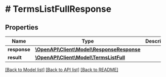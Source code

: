 # # TermsListFullResponse

## Properties

Name | Type | Description | Notes
------------ | ------------- | ------------- | -------------
**response** | [**\OpenAPI\Client\Model\ResponseResponse**](ResponseResponse.md) |  | [optional]
**result** | [**\OpenAPI\Client\Model\TermsListFull**](TermsListFull.md) |  | [optional]

[[Back to Model list]](../../README.md#models) [[Back to API list]](../../README.md#endpoints) [[Back to README]](../../README.md)
